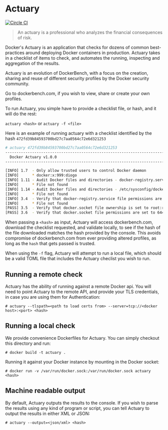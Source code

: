 # Actuary

[![Circle CI](https://circleci.com/gh/diogomonica/actuary.svg?style=svg)](https://circleci.com/gh/diogomonica/actuary)

> An actuary is a professional who analyzes the financial consequences of risk.

Docker's Actuary is an application that checks for dozens of common best-practices around deploying Docker containers in production. Actuary takes in a checklist of items to check, and automates the running, inspecting and aggregation of the results.

Actuary is an evolution of DockerBench, with a focus on the creation, sharing and reuse of different security profiles by the Docker security community.

Go to dockerbench.com, if you wish to view, share or create your own profiles.

To run Actuary, you simple have to provide a checklist file, or hash, and it will do the rest:

`actuary <hash>` or `actuary -f <file>`

Here is an example of running actuary with a checklist identified by the hash `472fd39b84593700bd27c7aa0564c72e6d321253`
```bash
# actuary 472fd39b84593700bd27c7aa0564c72e6d321253
------------------------------------------------------------------------------
  Docker Actuary v1.0.0
------------------------------------------------------------------------------

[INFO] 1.7  - Only allow trusted users to control Docker daemon
[INFO]      * docker:x:999:diogo
[INFO] 1.11 - Audit Docker files and directories - docker-registry.service
[INFO]      * File not found
[INFO] 1.14 - Audit Docker files and directories - /etc/sysconfig/docker
[INFO]      * File not found
[INFO] 3.4  - Verify that docker-registry.service file permissions are set to 644
[INFO]      * File not found
[PASS] 3.5  - Verify that docker.socket file ownership is set to root:root
[PASS] 3.6  - Verify that docker.socket file permissions are set to 644
```

When passing a `<hash>` as input, Actuary will access dockerbench.com, download the checklist requested, and validate locally, to see if the hash of the file downloaded matches the hash provided by the console. This avoids compromise of dockerbench.com from ever providing altered profiles, as long as the `hash` that gets passed is trusted.

When using the `-f` flag, Actuary will attempt to run a local file, which should be a valid TOML file that includes the Actuary checlist you wish to run.


## Running a remote check

Actuary has the ability of running against a remote Docker api. You will need to point Actuary to the remote API, and provide your TLS credentials, in case you are using them for Authentication:

`# actuary --tlspath=<path to load certs from> --server=tcp://<docker host>:<port> <hash>`

## Running a local check

We provide convenience Dockerfiles for Actuary. You can simply checkout this directory and run:

`# docker build -t actuary .`

Running it against your Docker instance by mounting in the Docker socket:

`# docker run -v /var/run/docker.sock:/var/run/docker.sock actuary <hash>`

## Machine readable output

By default, Actuary outputs the results to the console. If you wish to parse the results using any kind of program or script, you can tell Actuary to output the results in either XML or JSON:

`# actuary --output=<json/xml> <hash>`
